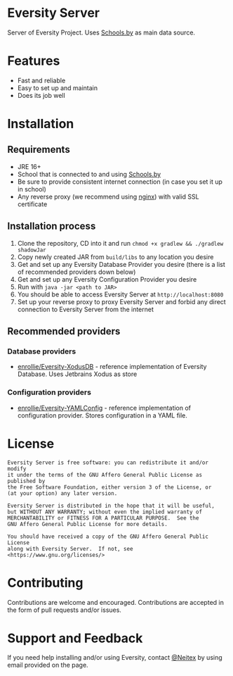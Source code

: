 # Eversity Server

Server of Eversity Project. Uses [Schools.by](https://schools.by/) as main data source.

# Features

- Fast and reliable
- Easy to set up and maintain
- Does its job well

# Installation

## Requirements

- JRE 16+
- School that is connected to and using [Schools.by](https://schools.by/)
- Be sure to provide consistent internet connection (in case you set it up in school)
- Any reverse proxy (we recommend using [nginx](https://www.nginx.com/)) with valid SSL certificate

## Installation process

1. Clone the repository, CD into it and run `chmod +x gradlew && ./gradlew shadowJar`
2. Copy newly created JAR from `build/libs` to any location you desire
3. Get and set up any Eversity Database Provider you desire (there is a list of recommended providers down below)
4. Get and set up any Eversity Configuration Provider you desire
5. Run with `java -jar <path to JAR>`
6. You should be able to access Eversity Server at `http://localhost:8080`
7. Set up your reverse proxy to proxy Eversity Server and forbid any direct connection to Eversity Server from the
   internet

## Recommended providers

### Database providers

- [enrollie/Eversity-XodusDB](https://github.com/enrollie/Eversity-XodusDB) - reference implementation of Eversity
  Database. Uses Jetbrains Xodus as store

### Configuration providers

- [enrollie/Eversity-YAMLConfig](https://github.com/enrollie/Eversity-YAMLConfig) - reference implementation of
  configuration provider. Stores configuration in a YAML file.

# License

```
Eversity Server is free software: you can redistribute it and/or modify
it under the terms of the GNU Affero General Public License as published by
the Free Software Foundation, either version 3 of the License, or
(at your option) any later version.

Eversity Server is distributed in the hope that it will be useful,
but WITHOUT ANY WARRANTY; without even the implied warranty of
MERCHANTABILITY or FITNESS FOR A PARTICULAR PURPOSE.  See the
GNU Affero General Public License for more details.

You should have received a copy of the GNU Affero General Public License
along with Eversity Server.  If not, see <https://www.gnu.org/licenses/>
```

# Contributing

Contributions are welcome and encouraged. Contributions are accepted in the form of pull requests and/or issues.

# Support and Feedback

If you need help installing and/or using Eversity, contact [@Neitex](https://github.com/neitex) by using email provided
on the page. 
